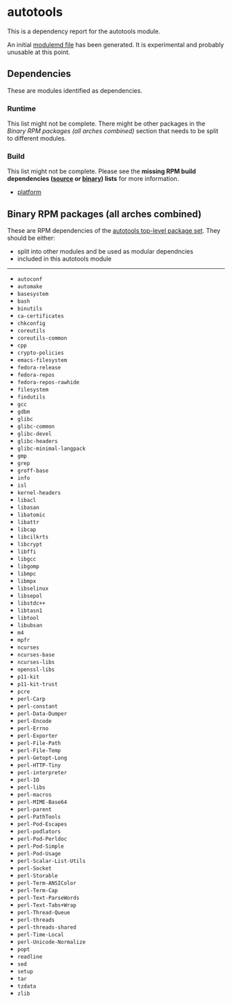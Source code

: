 # autotools
This is a dependency report for the autotools module.

An initial [modulemd file](autotools.yaml) has been generated. It is experimental and probably unusable at this point.
## Dependencies
These are modules identified as dependencies.
### Runtime
This list might not be complete. There might be other packages in the *Binary RPM packages (all arches combined)* section that needs to be split to different modules.
### Build
This list might not be complete.
Please see the **missing RPM build dependencies ([source](all/missing-buildtime-source-packages-short.txt) or [binary](all/missing-buildtime-binary-packages-short.txt)) lists** for more information.
* [platform](../platform)
## Binary RPM packages (all arches combined)
These are RPM dependencies of the [autotools top-level package set](autotools.csv). They should be either:
* split into other modules and be used as modular dependncies
* included in this autotools module
------
* `autoconf`
* `automake`
* `basesystem`
* `bash`
* `binutils`
* `ca-certificates`
* `chkconfig`
* `coreutils`
* `coreutils-common`
* `cpp`
* `crypto-policies`
* `emacs-filesystem`
* `fedora-release`
* `fedora-repos`
* `fedora-repos-rawhide`
* `filesystem`
* `findutils`
* `gcc`
* `gdbm`
* `glibc`
* `glibc-common`
* `glibc-devel`
* `glibc-headers`
* `glibc-minimal-langpack`
* `gmp`
* `grep`
* `groff-base`
* `info`
* `isl`
* `kernel-headers`
* `libacl`
* `libasan`
* `libatomic`
* `libattr`
* `libcap`
* `libcilkrts`
* `libcrypt`
* `libffi`
* `libgcc`
* `libgomp`
* `libmpc`
* `libmpx`
* `libselinux`
* `libsepol`
* `libstdc++`
* `libtasn1`
* `libtool`
* `libubsan`
* `m4`
* `mpfr`
* `ncurses`
* `ncurses-base`
* `ncurses-libs`
* `openssl-libs`
* `p11-kit`
* `p11-kit-trust`
* `pcre`
* `perl-Carp`
* `perl-constant`
* `perl-Data-Dumper`
* `perl-Encode`
* `perl-Errno`
* `perl-Exporter`
* `perl-File-Path`
* `perl-File-Temp`
* `perl-Getopt-Long`
* `perl-HTTP-Tiny`
* `perl-interpreter`
* `perl-IO`
* `perl-libs`
* `perl-macros`
* `perl-MIME-Base64`
* `perl-parent`
* `perl-PathTools`
* `perl-Pod-Escapes`
* `perl-podlators`
* `perl-Pod-Perldoc`
* `perl-Pod-Simple`
* `perl-Pod-Usage`
* `perl-Scalar-List-Utils`
* `perl-Socket`
* `perl-Storable`
* `perl-Term-ANSIColor`
* `perl-Term-Cap`
* `perl-Text-ParseWords`
* `perl-Text-Tabs+Wrap`
* `perl-Thread-Queue`
* `perl-threads`
* `perl-threads-shared`
* `perl-Time-Local`
* `perl-Unicode-Normalize`
* `popt`
* `readline`
* `sed`
* `setup`
* `tar`
* `tzdata`
* `zlib`
